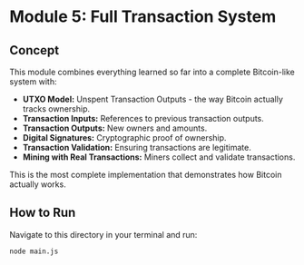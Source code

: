 # Module 5: Full Transaction System

## Concept

This module combines everything learned so far into a complete Bitcoin-like system with:

-   **UTXO Model:** Unspent Transaction Outputs - the way Bitcoin actually tracks ownership.
-   **Transaction Inputs:** References to previous transaction outputs.
-   **Transaction Outputs:** New owners and amounts.
-   **Digital Signatures:** Cryptographic proof of ownership.
-   **Transaction Validation:** Ensuring transactions are legitimate.
-   **Mining with Real Transactions:** Miners collect and validate transactions.

This is the most complete implementation that demonstrates how Bitcoin actually works.

## How to Run

Navigate to this directory in your terminal and run:

```bash
node main.js
```
